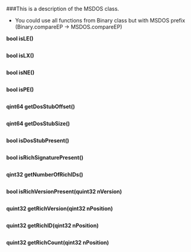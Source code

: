 ###This is a description of the MSDOS class.

* You could use all functions from Binary class but with MSDOS prefix (Binary.compareEP -> MSDOS.compareEP)

**bool isLE()**

```
```
**bool isLX()**

```
```
**bool isNE()**

```
```
**bool isPE()**

```
```
**qint64 getDosStubOffset()**

```
```
**qint64 getDosStubSize()**

```
```
**bool isDosStubPresent()**

```
```
**bool isRichSignaturePresent()**

```
```
**qint32 getNumberOfRichIDs()**

```
```
**bool isRichVersionPresent(quint32 nVersion)**

```
```
**quint32 getRichVersion(qint32 nPosition)**

```
```
**quint32 getRichID(qint32 nPosition)**

```
```

**quint32 getRichCount(qint32 nPosition)**

```
```